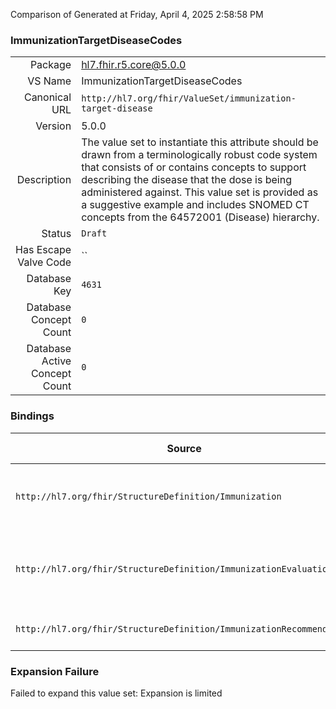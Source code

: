 Comparison of 
Generated at Friday, April 4, 2025 2:58:58 PM

### ImmunizationTargetDiseaseCodes

|      |     |
| ---: | --- |
| Package | hl7.fhir.r5.core@5.0.0 |
| VS Name | ImmunizationTargetDiseaseCodes |
| Canonical URL | `http://hl7.org/fhir/ValueSet/immunization-target-disease` |
| Version | 5.0.0 |
| Description | The value set to instantiate this attribute should be drawn from a terminologically robust code system that consists of or contains concepts to support describing the disease that the dose is being administered against. This value set is provided as a suggestive example and includes SNOMED CT concepts from the 64572001 (Disease) hierarchy. |
| Status | `Draft` |
| Has Escape Valve Code | `` |
| Database Key | `4631` |
| Database Concept Count | `0` |
| Database Active Concept Count | `0` |
### Bindings

| Source | Element | Binding | Strength | Element Short |
| ------ | ------- | ------- | -------- | ------------- |
| `http://hl7.org/fhir/StructureDefinition/Immunization` | `Immunization.protocolApplied.targetDisease` | `http://hl7.org/fhir/ValueSet/immunization-target-disease` | `Example` | Vaccine preventatable disease being targeted |
| `http://hl7.org/fhir/StructureDefinition/ImmunizationEvaluation` | `ImmunizationEvaluation.targetDisease` | `http://hl7.org/fhir/ValueSet/immunization-target-disease` | `Example` | The vaccine preventable disease schedule being evaluated |
| `http://hl7.org/fhir/StructureDefinition/ImmunizationRecommendation` | `ImmunizationRecommendation.recommendation.targetDisease` | `http://hl7.org/fhir/ValueSet/immunization-target-disease` | `Example` | Disease to be immunized against |

### Expansion Failure

Failed to expand this value set: Expansion is limited
